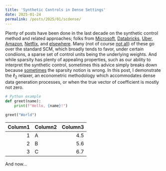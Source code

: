 ```yaml
---
title: 'Synthetic Controls in Dense Settings'
date: 2025-01-24
permalink: /posts/2025/01/scdense/
---
```


Plenty of posts have been done in the last decade on the synthetic control method and related approaches; folks from [Microsoft](https://medium.com/data-science-at-microsoft/causal-inference-using-synthetic-controls-d96a890c83a7), [Databricks](https://towardsdatascience.com/how-to-do-causal-inference-using-synthetic-controls-ab435e0228f1), [Uber](https://youtu.be/j5DoJV5S2Ao?si=RWUYFjFEWpvkl8x1), [Amazon](https://towardsdatascience.com/causal-inference-with-synthetic-control-in-python-4a79ee636325), [Netflix](https://netflixtechblog.com/round-2-a-survey-of-causal-inference-applications-at-netflix-fd78328ee0bb), and [else](https://rudrendupaul.medium.com/causal-inference-part-7-synthetic-control-methods-a-powerful-technique-for-inferring-causality-in-3ec5dbe26038)[where](https://henamsingla.medium.com/synthetic-control-method-a-z-d28099c56edb). Many (not of course [not all](https://peerunreviewed.blogspot.com/2019/11/a-short-tutorial-on-robust-synthetic.html)) of these go over the standard SCM, which broadly tends to favor, under certain condiions, a sparse set of control units being the underlying weights. And while sparsity has plenty of appealing properties, such as our ability to interpret the synthetic control, sometimes this advice simply breaks down because [sometimes](https://ceistorvergata.it/public/files/RFCS/Giannone_illusion4-2.pdf) the sparsity notion is wrong. In this post, I demonstrate the $\ell_2$ relaxer, an econometric methodology which accommodates dense data generation processes, or when the true vector of coefficient is mostly not zero.

```python
# Python example
def greet(name):
    print(f"Hello, {name}!")

greet("World")
```


|   Column1 | Column2   |   Column3 |
|----------:|:----------|----------:|
|         1 | A         |       4.5 |
|         2 | B         |       5.6 |
|         3 | C         |       6.7 |


And now...
